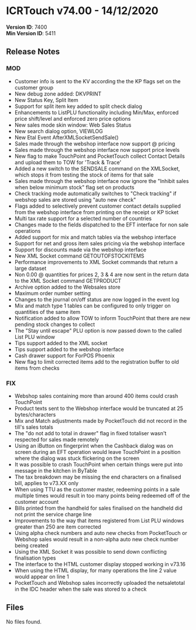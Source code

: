 # ICRTouch v74.00 - 14/12/2020

__Version ID__: 7400
<br>__Min Version ID__: 5411

## Release Notes
### MOD
- Customer info is sent to the KV according the the KP flags set on the customer group
- New debug zone added: DKVPRINT
- New Status Key, Split Item
- Support for split item key added to split check dialog
- Enhancements to ListPLU functionality including Min/Max, enforced price shift/level and enforced zero price options
- New sales mode skin window: Web Sales Status
- New search dialog option, VIEWLOG
- New Etal Event AfterXMLSocketSendSale()
- Sales made through the webshop interface now support @ pricing
- Sales made through the webshop interface now support price levels
- New flag to make TouchPoint and PocketTouch collect Contact Details and upload them to TOW for 'Track & Trace'
- Added a new switch to the SENDSALE command on the XMLSocket, <IGNORENOSTOCK/> which stops it from testing the stock of items for that sale
- Sales made through the webshop interface now ignore the "Inhibit sales when below minimum stock" flag set on products
- Check tracking mode automatically switches to "Check tracking" if webshop sales are stored using "auto new check"
- Flags added to selectively prevent customer contact details supplied from the webshop interface from printing on the receipt or KP ticket
- Multi tax rate support for a selected number of countries
- Changes made to the fields dispatched to the EFT interface for non sale operations
- Added support for mix and match tables via the webshop interface
- Support for net and gross item sales pricing via the webshop interface
- Support for discounts made via the webshop interface
- New XML Socket command GETOUTOFSTOCKITEMS
- Performance improvements to XML Socket commands that return a large dataset
- Non 0.00 @ quantities for prices 2, 3 & 4 are now sent in the return data to the XML Socket command GETPRODUCT
- Archive option added to the Websales store
- Maximum order number setting
- Changes to the journal on/off status are now logged in the event log
- Mix and match type 1 tables can be configured to only trigger on quantities of the same item
- Notification added to allow TOW to inform TouchPoint that there are new pending stock changes to collect
- The "Stay until escape" PLU option is now passed down to the called List PLU window
- Tips support added to the XML socket
- Tips support added to the webshop interface
- Cash drawer support for ForPOS Phoenix
- New flag to limit corrected items add to the registration buffer to old items from checks

### FIX
- Webshop sales containing more than around 400 items could crash TouchPoint
- Product texts sent to the Webshop interface would be truncated at 25 bytes/characters
- Mix and Match adjustments made by PocketTouch did not record in the till's sales totals
- The "do not add to total in drawer" flag in fixed totaliser wasn't respected for sales made remotely
- Using an iButton on fingerprint when the Cashback dialog was on screen during an EFT operation would leave TouchPoint in a position where the dialog was stuck flickering on the screen
- It was possible to crash TouchPoint when certain things were put into message in the kitchen in ByTable
- The tax breakdown may be missing the end characters on a finalised bill, applies to v73.XX only
- When using TTU as the customer master, redeeming points in a sale multiple times would result in too many points being redeemed off of the customer account
- Bills printed from the handheld for sales finalised on the handheld did not print the service charge line
- Improvements to the way that items registered from List PLU windows greater than 250 are item corrected
- Using alpha check numbers and auto new checks from PocketTouch or Webshop sales would result in a non-alpha auto new check number being created
- Using the XML Socket it was possible to send down conflicting finalisation types
- The interface to the HTML customer display stopped working in v73.16
- When using the HTML display, for many operations the line 2 value would appear on line 1
- PocketTouch and Webshop sales incorrectly uploaded the netsaletotal in the IDC header when the sale was stored to a check

## Files
No files found.

